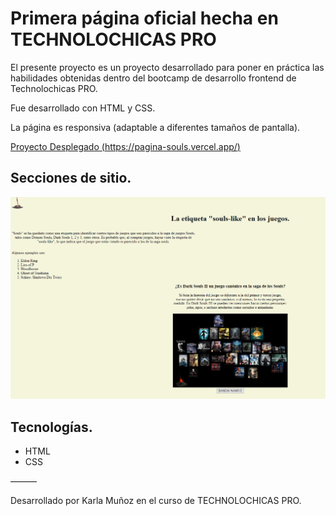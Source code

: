 # Primera página oficial hecha en TECHNOLOCHICAS PRO

El presente proyecto es un proyecto desarrollado para poner en práctica las habilidades obtenidas dentro del bootcamp de desarrollo frontend de Technolochicas PRO.

Fue desarrollado con HTML y CSS.

La página es responsiva (adaptable a diferentes tamaños de pantalla).

[Proyecto Desplegado (https://pagina-souls.vercel.app/)](https://pagina-souls.vercel.app/)

## Secciones de sitio.

![Página](souls.png)

## Tecnologías.

* HTML
* CSS

———

Desarrollado por Karla Muñoz en el curso de TECHNOLOCHICAS PRO.